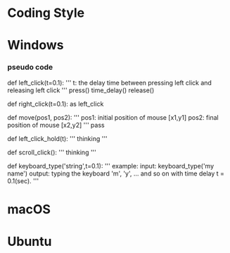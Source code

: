 # Coding Style


# Windows
### pseudo code
def left_click(t=0.1):
    '''
    t: the delay time between pressing left click and releasing left click
    '''
    press()
    time_delay()
    release()

def right_click(t=0.1):
    as left_click

def move(pos1, pos2):
    '''
    pos1: initial position of mouse [x1,y1]
    pos2: final position of mouse [x2,y2]
    '''
    pass

def left_click_hold(t):
    '''
    thinking
    '''

def scroll_click():
    '''
    thinking
    '''

def keyboard_type('string',t=0.1):
    '''
    example:
	input:
            keyboard_type('my name')
        output:
            typing the keyboard 'm', 'y', ... and so on with time delay t = 0.1(sec).
    '''    

# macOS

# Ubuntu
